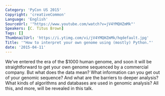 ```yaml
---
Category: 'PyCon US 2015'
Copyright: 'creativeCommon'
Language: 'English'
SourceUrl: '"https://www.youtube.com/watch?v=jV4YMQHZmMk"'
Speakers: [C. Titus Brown]
Tags: []
ThumbnailUrl: 'https://i.ytimg.com/vi/jV4YMQHZmMk/hqdefault.jpg'
Title: '"How to interpret your own genome using (mostly) Python."'
date: '2015-04-11'
---
```

We’ve entered the era of the $1000 human genome, and soon it will be straightforward to get your own genome sequenced by a commercial company.  But what does the data mean? What information can you get out of your genomic sequence? And what are the barriers to deeper analysis?  What kinds of algorithms and databases are used in genomic analysis? All this, and more, will be revealed in this talk.

